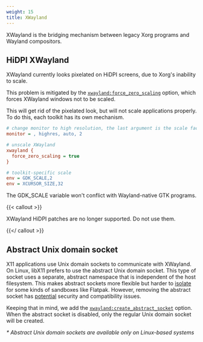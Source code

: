 ```yaml
---
weight: 15
title: XWayland
---
```


XWayland is the bridging mechanism between legacy Xorg programs and Wayland
compositors.

## HiDPI XWayland

XWayland currently looks pixelated on HiDPI screens, due to Xorg's inability to
scale.

This problem is mitigated by the
[`xwayland:force_zero_scaling`](../Variables/#xwayland) option,
which forces XWayland windows not to be scaled.

This will get rid of the pixelated look, but will not scale applications
properly. To do this, each toolkit has its own mechanism.

```ini
# change monitor to high resolution, the last argument is the scale factor
monitor = , highres, auto, 2

# unscale XWayland
xwayland {
  force_zero_scaling = true
}

# toolkit-specific scale
env = GDK_SCALE,2
env = XCURSOR_SIZE,32
```

The GDK_SCALE variable won't conflict with Wayland-native GTK programs.

{{< callout >}}

XWayland HiDPI patches are no longer supported. Do not use them.

{{</ callout >}}

## Abstract Unix domain socket

X11 applications use Unix domain sockets to communicate with XWayland. On Linux, libX11 prefers
to use the abstract Unix domain socket. This type of socket uses a separate, abstract namespace that
is independent of the host filesystem. This makes abstract sockets more flexible
but harder to [isolate](https://github.com/hyprwm/Hyprland/pull/8874)
for some kinds of sandboxes like Flatpak. However, removing the abstract socket
has [potential](https://gitlab.gnome.org/GNOME/mutter/-/issues/1613) security
and compatibility issues.

Keeping that in mind, we add the [`xwayland:create_abstract_socket`](../Variables/#xwayland) option.
When the abstract socket is disabled, only the regular Unix domain
socket will be created.

_\* Abstract Unix domain sockets are available only on Linux-based systems_

